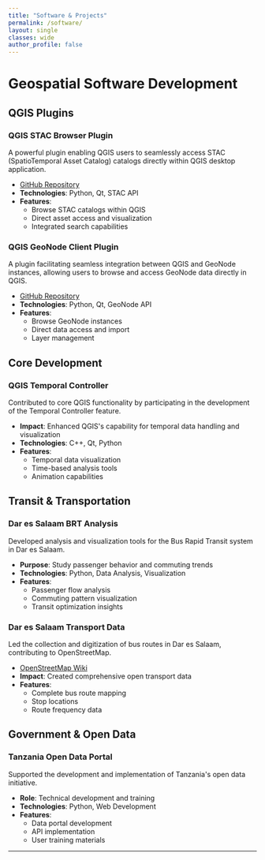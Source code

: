 ```yaml
---
title: "Software & Projects"
permalink: /software/
layout: single
classes: wide
author_profile: false
---
```


# Geospatial Software Development

## QGIS Plugins

### QGIS STAC Browser Plugin
A powerful plugin enabling QGIS users to seamlessly access STAC (SpatioTemporal Asset Catalog) catalogs directly within QGIS desktop application.
- [GitHub Repository](https://github.com/stac-utils/qgis-stac-plugin)
- **Technologies**: Python, Qt, STAC API
- **Features**:
  - Browse STAC catalogs within QGIS
  - Direct asset access and visualization
  - Integrated search capabilities

### QGIS GeoNode Client Plugin
A plugin facilitating seamless integration between QGIS and GeoNode instances, allowing users to browse and access GeoNode data directly in QGIS.
- [GitHub Repository](https://github.com/GeoNode/QGISGeoNodePlugin)
- **Technologies**: Python, Qt, GeoNode API
- **Features**:
  - Browse GeoNode instances
  - Direct data access and import
  - Layer management

## Core Development

### QGIS Temporal Controller
Contributed to core QGIS functionality by participating in the development of the Temporal Controller feature.
- **Impact**: Enhanced QGIS's capability for temporal data handling and visualization
- **Technologies**: C++, Qt, Python
- **Features**:
  - Temporal data visualization
  - Time-based analysis tools
  - Animation capabilities

## Transit & Transportation

### Dar es Salaam BRT Analysis
Developed analysis and visualization tools for the Bus Rapid Transit system in Dar es Salaam.
- **Purpose**: Study passenger behavior and commuting trends
- **Technologies**: Python, Data Analysis, Visualization
- **Features**:
  - Passenger flow analysis
  - Commuting pattern visualization
  - Transit optimization insights

### Dar es Salaam Transport Data
Led the collection and digitization of bus routes in Dar es Salaam, contributing to OpenStreetMap.
- [OpenStreetMap Wiki](https://wiki.openstreetmap.org/wiki/Dar_es_Salaam/Transport)
- **Impact**: Created comprehensive open transport data
- **Features**:
  - Complete bus route mapping
  - Stop locations
  - Route frequency data

## Government & Open Data

### Tanzania Open Data Portal
Supported the development and implementation of Tanzania's open data initiative.
- **Role**: Technical development and training
- **Technologies**: Python, Web Development
- **Features**:
  - Data portal development
  - API implementation
  - User training materials

---